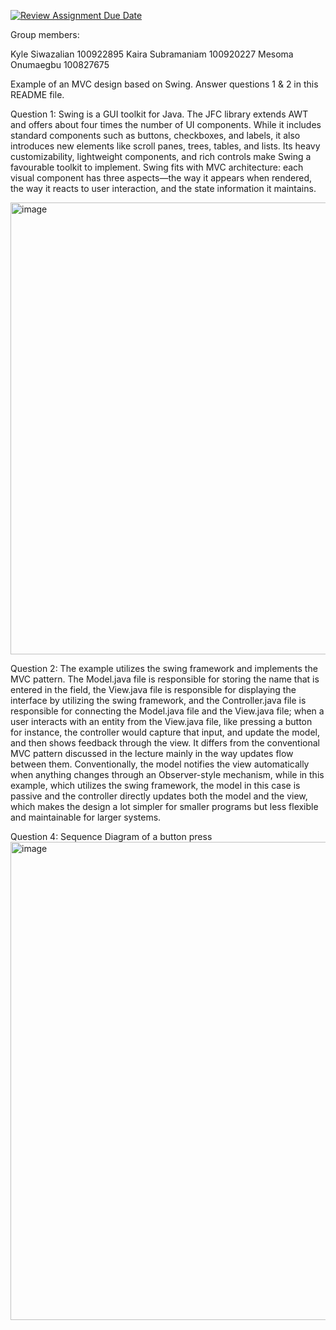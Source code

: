 [![Review Assignment Due Date](https://classroom.github.com/assets/deadline-readme-button-22041afd0340ce965d47ae6ef1cefeee28c7c493a6346c4f15d667ab976d596c.svg)](https://classroom.github.com/a/57HVEcop)

Group members:

Kyle Siwazalian 100922895
Kaira Subramaniam 100920227
Mesoma Onumaegbu 100827675


Example of an MVC design based on Swing. Answer questions 1 & 2 in this README file.

Question 1:
Swing is a GUI toolkit for Java. The JFC library extends AWT and offers about four times the number of UI components. While it includes standard components such as buttons, checkboxes, and labels, it also introduces new elements like scroll panes, trees, tables, and lists. Its heavy customizability, lightweight components, and rich controls make Swing a favourable toolkit to implement. Swing fits with MVC architecture: each visual component has three aspects—the way it appears when rendered, the way it reacts to user interaction, and the state information it maintains.


<img width="722" height="723" alt="image" src="https://github.com/user-attachments/assets/a6c13b1c-f5d3-4bb4-9cd2-0ac892894960" />

Question 2:
The example utilizes the swing framework and implements the MVC pattern. The Model.java file is responsible for storing the name that is entered in the field, the View.java file is responsible for displaying the interface by utilizing the swing framework, and the Controller.java file is responsible for connecting the Model.java file and the View.java file; when a user interacts with an entity from the View.java file, like pressing a button for instance, the controller would capture that input, and update the model, and then shows feedback through the view. It differs from the conventional MVC pattern discussed in the lecture mainly in the way updates flow between them. Conventionally, the model notifies the view automatically when anything changes through an Observer-style mechanism, while in this example, which utilizes the swing framework, the model in this case is passive and the controller directly updates both the model and the view, which makes the design a lot simpler for smaller programs but less flexible and maintainable for larger systems.

Question 4: Sequence Diagram of a button press
<img width="1315" height="765" alt="image" src="https://github.com/user-attachments/assets/9dd019de-57bc-4082-b17e-40f73fbbd50e" />
